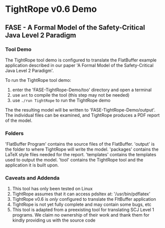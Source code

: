 TightRope v0.6 Demo
=======

FASE - A Formal Model of the Safety-Critical Java Level 2 Paradigm
-----------

### Tool Demo

The TightRope tool demo is configured to translate the FlatBuffer example application described in our paper 'A Formal Model of the Safety-Critical Java Level 2 Paradigm'.

To run the TightRope tool demo:
  1. enter the 'FASE-TightRope-Demo/too' directory and open a terminal
  2. use `ant` to compile the tool (this step may not be needed)
  3. use `./run TightRope` to run the TightRope demo

The the resulting model will be written to 'FASE-TightRope-Demo/output'. The individual files can be examined, and TightRope produces a PDF report of the model.

### Folders

'FlatBuffer Program' contains the source files of the FlatBuffer.
'output' is the folder to where TightRope will write the model.
'packages' contains the LaTeX style files needed for the report.
'templates' contains the templates used to output the model.
'tool' contains the TightRope tool and the application it is built upon.

### Caveats and Addenda

  1. This tool has only been tested on Linux
  2. TightRope assumes that it can access pdsltex at: '/usr/bin/pdflatex'
  3. TightRope v0.6 is *only* configured to translate the FltBuffer application
  4. TightRope is not yet fully complete and may contain some bugs, etc
  5. This tool is adapted from a preexisting tool for translating SCJ Level 1 programs. We claim no ownership of their work and thank them for kindly providing us with the source code
